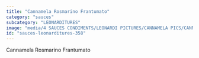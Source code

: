 ```yaml
---
title: "Cannamela Rosmarino Frantumato"
category: "sauces"
subcategory: "LEONARDITURES"
image: "media/4 SAUCES CONDIMENTS/LEONARDI PICTURES/CANNAMELA PICS/CANNAMELA ROSMARINO FRANTUMATO.png"
id: "sauces-leonarditures-358"
---
```


Cannamela Rosmarino Frantumato
